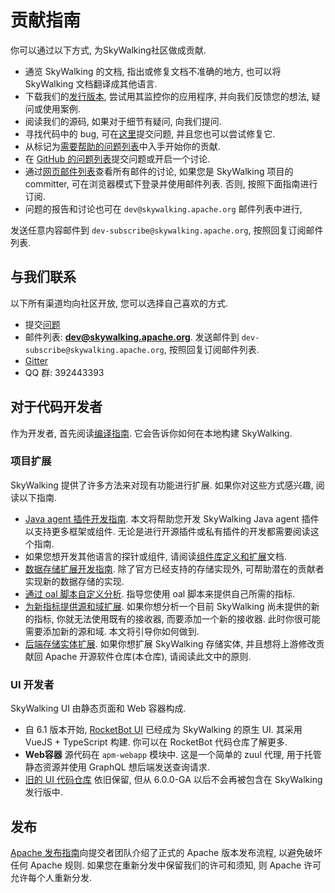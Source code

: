 # 贡献指南

你可以通过以下方式, 为SkyWalking社区做成贡献.

- 通览 SkyWalking 的文档, 指出或修复文档不准确的地方, 也可以将 SkyWalking 文档翻译成其他语言.
- 下载我们的[发行版本](http://skywalking.apache.org/downloads/), 尝试用其监控你的应用程序, 并向我们反馈您的想法, 疑问或使用案例.
- 阅读我们的源码, 如果对于细节有疑问, 向我们提问.
- 寻找代码中的 bug, 可在[这里](https://github.com/apache/incubator-skywalking/issues)提交问题, 并且您也可以尝试修复它.
- 从标记为[需要帮助的问题列表](https://github.com/apache/incubator-skywalking/issues?q=is%3Aopen+is%3Aissue+label%3A%22help+wanted%22)中入手开始你的贡献.
- 在 [GitHub 的问题列表](https://github.com/apache/incubator-skywalking/issues/new)提交问题或开启一个讨论.
- 通过[网页邮件列表](https://lists.apache.org/list.html?dev@skywalking.apache.org)查看所有邮件的讨论, 如果您是 SkyWalking 项目的 committer, 可在浏览器模式下登录并使用邮件列表. 否则, 按照下面指南进行订阅.
- 问题的报告和讨论也可在 `dev@skywalking.apache.org` 邮件列表中进行,
  
发送任意内容邮件到 `dev-subscribe@skywalking.apache.org`, 按照回复订阅邮件列表.

## 与我们联系

以下所有渠道均向社区开放, 您可以选择自己喜欢的方式.

* 提交[问题](https://github.com/apache/incubator-skywalking/issues)
* 邮件列表: **dev@skywalking.apache.org**. 发送邮件到 `dev-subscribe@skywalking.apache.org`, 按照回复订阅邮件列表.
* [Gitter](https://gitter.im/openskywalking/Lobby)
* QQ 群: 392443393

## 对于代码开发者

作为开发者, 首先阅读[编译指南](How-to-build.md). 它会告诉你如何在本地构建 SkyWalking.

### 项目扩展

SkyWalking 提供了许多方法来对现有功能进行扩展. 如果你对这些方式感兴趣, 阅读以下指南.

- [Java agent 插件开发指南](Java-Plugin-Development-Guide.md). 本文将帮助您开发 SkyWalking Java agent 插件以支持更多框架或组件. 无论是进行开源插件或私有插件的开发都需要阅读这个指南.
- 如果您想开发其他语言的探针或组件, 请阅读[组件库定义和扩展](Component-library-settings.md)文档.
- [数据存储扩展开发指南](storage-extention.md). 除了官方已经支持的存储实现外, 可帮助潜在的贡献者实现新的数据存储的实现.
- [通过 oal 脚本自定义分析](write-oal.md). 指导您使用 oal 脚本来提供自己所需的指标.
- [为新指标提供源和域扩展](source-extension.md). 如果你想分析一个目前 SkyWalking 尚未提供的新的指标, 你就无法使用既有的接收器, 而要添加一个新的接收器. 此时你很可能需要添加新的源和域. 本文将引导你如何做到.
- [后端存储实体扩展](inventory-extension.md). 如果你想扩展 SkyWalking 存储实体, 并且想将上游修改贡献回 Apache 开源软件仓库(本仓库), 请阅读此文中的原则.

### UI 开发者

SkyWalking UI 由静态页面和 Web 容器构成.

- 自 6.1 版本开始, [RocketBot UI](https://github.com/apache/skywalking-rocketbot-ui) 已经成为 SkyWalking 的原生 UI. 其采用 VueJS + TypeScript 构建. 你可以在 RocketBot 代码仓库了解更多.
- **Web容器** 源代码在 `apm-webapp` 模块中. 这是一个简单的 zuul 代理, 用于托管静态资源并使用 GraphQL 想后端发送查询请求.
- [旧的 UI 代码仓库](https://github.com/apache/incubator-skywalking-ui) 依旧保留, 但从 6.0.0-GA 以后不会再被包含在 SkyWalking 发行版中.

## 发布

[Apache 发布指南](How-to-release.md)向提交者团队介绍了正式的 Apache 版本发布流程, 以避免破坏任何 Apache 规则. 如果您在重新分发中保留我们的许可和须知, 则 Apache 许可允许每个人重新分发.
